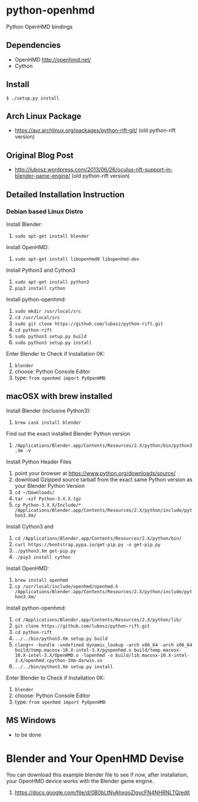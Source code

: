 python-openhmd
==============

Python OpenHMD bindings

## Dependencies

* OpenHMD http://openhmd.net/
* Cython

## Install

```
$ ./setup.py install
```

## Arch Linux Package

* https://aur.archlinux.org/packages/python-rift-git/ (old python-rift version)

## Original Blog Post

* http://lubosz.wordpress.com/2013/06/26/oculus-rift-support-in-blender-game-engine/ (old python-rift version)


## Detailed Installation Instruction

### Debian based Linux Distro

Install Blender:

1. `sudo apt-get install blender`

Install OpenHMD:

1. `sudo apt-get install libopenhmd0 libopenhmd-dev`

Install Python3 and Cython3

1. `sudo apt-get install python3`
1. `pip3 install cython`

Install python-openhmd:

1. `sudo mkdir /usr/local/src`
1. `cd /usr/local/src`
1. `sudo git clone https://github.com/lubosz/python-rift.git`
1. `cd python-rift`
1. `sudo python3 setup.py build`
1. `sudo python3 setup.py install`

Enter Blender to Check if Installation 0K:

1. `blender`
1. choose: Python Console Editor
1. type: `from openhmd import PyOpenHMD`



## macOSX with brew installed

Install Blender (inclusive Python3):

1. `brew cask install blender`

Find out the exact installed Blender Python version 

1. `/Applications/Blender.app/Contents/Resources/2.X/python/bin/python3.Xm -V`

Install Python Header Files

1. point your browser at https://www.python.org/downloads/source/
1. download Gzipped source tarball from the exact same Python version as your Blender Python Version
1. `cd ~/Downloads/`
1. `tar -xzf Python-3.X.X.tgz`
1. `cp Python-3.X.X/Include/* /Applications/Blender.app/Contents/Resources/2.X/python/include/python3.Xm/`

Install Cython3 and 

1. `cd /Applications/Blender.app/Contents/Resources/2.X/python/bin/`
1. `curl https://bootstrap.pypa.io/get-pip.py -o get-pip.py`
1. `./python3.Xm get-pip.py`
1. `./pip3 install cython`

Install OpenHMD:

1. `brew install openhmd`
1. `cp /usr/local/include/openhmd/openhmd.h /Applications/Blender.app/Contents/Resources/2.X/python/include/python3.Xm/`

Install python-openhmd:

1. `cd /Applications/Blender.app/Contents/Resources/2.X/python/lib/`
1. `git clone https://github.com/lubosz/python-rift.git`
1. `cd python-rift`
1. `../../bin/python3.Xm setup.py build`
1. `clang++ -bundle -undefined dynamic_lookup -arch x86_64 -arch x86_64 build/temp.macosx-10.X-intel-3.X/pyopenhmd.o build/temp.macosx-10.X-intel-3.X/OpenHMD.o -lopenhmd -o build/lib.macosx-10.X-intel-3.X/openhmd.cpython-3Xm-darwin.so`
1. `../../bin/python3.Xm setup.py install`

Enter Blender to Check if Installation 0K:

1. `blender`
1. choose: Python Console Editor
1. type: `from openhmd import PyOpenHMD`



## MS Windows

* to be done


# Blender and Your OpenHMD Devise

You can download this example blender file to see if now, after installation, your OpenHMD device works with the Blender game engine. 

1. https://docs.google.com/file/d/0B0bLtNyAhxgoZlgycFN4NHRNLTQ/edit
